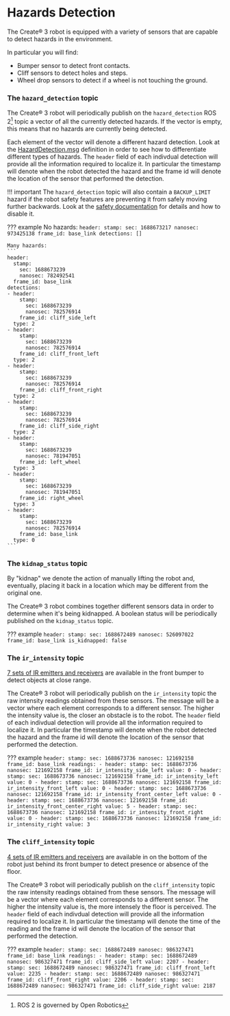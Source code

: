 # Hazards Detection

The Create® 3 robot is equipped with a variety of sensors that are capable to detect hazards in the environment.

In particular you will find:

 - Bumper sensor to detect front contacts.
 - Cliff sensors to detect holes and steps.
 - Wheel drop sensors to detect if a wheel is not touching the ground.

### The `hazard_detection` topic

The Create® 3 robot will periodically publish on the `hazard_detection` ROS 2[^1] topic a vector of all the currently detected hazards.
If the vector is empty, this means that no hazards are currently being detected.

Each element of the vector will denote a different hazard detection.
Look at the [HazardDetection.msg](https://github.com/iRobotEducation/irobot_create_msgs/blob/main/msg/HazardDetection.msg) definition in order to see how to differentiate different types of hazards.
The `header` field of each indivdual detection will provide all the information required to localize it.
In particular the timestamp will denote when the robot detected the hazard and the frame id will denote the location of the sensor that performed the detection.

!!! important
    The `hazard_detection` topic will also contain a `BACKUP_LIMIT` hazard if the robot safety features are preventing it from safely moving further backwards. Look at the [safety documentation](safety.md) for details and how to disable it.

??? example
    No hazards:
    ```
    header:
      stamp:
        sec: 1688673217
        nanosec: 973425138
      frame_id: base_link
    detections: []
    ```

    Many hazards:
    ```
    header:
      stamp:
        sec: 1688673239
        nanosec: 782492541
      frame_id: base_link
    detections:
    - header:
        stamp:
          sec: 1688673239
          nanosec: 782576914
        frame_id: cliff_side_left
      type: 2
    - header:
        stamp:
          sec: 1688673239
          nanosec: 782576914
        frame_id: cliff_front_left
      type: 2
    - header:
        stamp:
          sec: 1688673239
          nanosec: 782576914
        frame_id: cliff_front_right
      type: 2
    - header:
        stamp:
          sec: 1688673239
          nanosec: 782576914
        frame_id: cliff_side_right
      type: 2
    - header:
        stamp:
          sec: 1688673239
          nanosec: 781947051
        frame_id: left_wheel
      type: 3
    - header:
        stamp:
          sec: 1688673239
          nanosec: 781947051
        frame_id: right_wheel
      type: 3
    - header:
        stamp:
          sec: 1688673239
          nanosec: 782576914
        frame_id: base_link
      type: 0
    ```

### The `kidnap_status` topic

By "kidnap" we denote the action of manually lifting the robot and, eventually, placing it back in a location which may be different from the original one.

The Create® 3 robot combines together different sensors data in order to determine when it's being kidnapped.
A boolean status will be periodically published on the `kidnap_status` topic.

??? example
    ```
    header:
      stamp:
        sec: 1688672489
        nanosec: 526097022
      frame_id: base_link
    is_kidnapped: false
    ```

### The `ir_intensity` topic

[7 sets of IR emitters and receivers](/hw/mechanical/#ir-proximity-sensors) are available in the front bumper to detect objects at close range.

The Create® 3 robot will periodically publish on the `ir_intensity` topic the raw intensity readings obtained from these sensors.
The message will be a vector where each element corresponds to a different sensor.
The higher the intensity value is, the closer an obstacle is to the robot.
The `header` field of each indivdual detection will provide all the information required to localize it.
In particular the timestamp will denote when the robot detected the hazard and the frame id will denote the location of the sensor that performed the detection.

??? example
    ```
    header:
      stamp:
        sec: 1688673736
        nanosec: 121692158
      frame_id: base_link
    readings:
    - header:
        stamp:
          sec: 1688673736
          nanosec: 121692158
        frame_id: ir_intensity_side_left
      value: 0
    - header:
        stamp:
          sec: 1688673736
          nanosec: 121692158
        frame_id: ir_intensity_left
      value: 0
    - header:
        stamp:
          sec: 1688673736
          nanosec: 121692158
        frame_id: ir_intensity_front_left
      value: 0
    - header:
        stamp:
          sec: 1688673736
          nanosec: 121692158
        frame_id: ir_intensity_front_center_left
      value: 0
    - header:
        stamp:
          sec: 1688673736
          nanosec: 121692158
        frame_id: ir_intensity_front_center_right
      value: 5
    - header:
        stamp:
          sec: 1688673736
          nanosec: 121692158
        frame_id: ir_intensity_front_right
      value: 0
    - header:
        stamp:
          sec: 1688673736
          nanosec: 121692158
        frame_id: ir_intensity_right
      value: 3
    ```

### The `cliff_intensity` topic

[4 sets of IR emitters and receivers](/hw/mechanical/#bottom-view) are available in on the bottom of the robot just behind its front bumper to detect presence or absence of the floor.

The Create® 3 robot will periodically publish on the `cliff_intensity` topic the raw intensity readings obtained from these sensors.
The message will be a vector where each element corresponds to a different sensor.
The higher the intensity value is, the more intensely the floor is perceived.
The `header` field of each indivdual detection will provide all the information required to localize it.
In particular the timestamp will denote the time of the reading and the frame id will denote the location of the sensor that performed the detection.

??? example
    ```
    header:
      stamp:
        sec: 1688672489
        nanosec: 986327471
      frame_id: base_link
    readings:
    - header:
      stamp:
        sec: 1688672489
        nanosec: 986327471
      frame_id: cliff_side_left
    value: 2207
    - header:
      stamp:
        sec: 1688672489
        nanosec: 986327471
      frame_id: cliff_front_left
    value: 2235
    - header:
      stamp:
        sec: 1688672489
        nanosec: 986327471
      frame_id: cliff_front_right
    value: 2206
    - header:
      stamp:
        sec: 1688672489
        nanosec: 986327471
      frame_id: cliff_side_right
    value: 2187
    ```

[^1]: ROS 2 is governed by Open Robotics
[^2]: All trademarks mentioned are the property of their respective owners.
